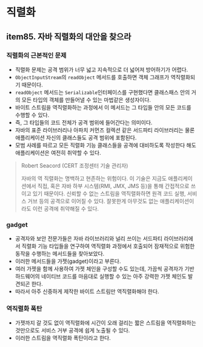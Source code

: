# 직렬화
## item85. 자바 직렬화의 대안을 찾으라
### 직렬화의 근본적인 문제
* 직렬화 문제는 공격 범위가 너무 넓고 지속적으로 더 넓어져 방어하기가 어렵다.
* `ObjectInputStream`의 `readObject` 메서드를 호출하면 객체 그래프가 역직렬화되기 때문이다.
* `readObject` 메서드는 `Serializable`인터페이스를 구현했다면 클래스패스 안의 거의 모든 타입의 객체를 만들어낼 수 있는 마법같은 생성자이다.
* 바이트 스트림을 역직렬화하는 과정에서 이 메서드는 그 타입들 안의 모든 코드를 수행할 수 있다.
* 즉, 그 타입들의 코드 전체가 공격 범위에 들어간다는 의미이다.
* 자바의 표준 라이브러리나 아파치 커먼즈 컬렉션 같은 서드파티 라이브러리는 물론 애플리케이션 자신의 클래스들도 공격 범위에 포함된다.
* 모범 사례를 따르고 모든 직렬화 기능 클래스들을 공격에 대비하도록 작성한다 해도 애플리케이션은 여전히 취약할 수 있다.

> Robert Seacord (CERT 조정센터 기술 관리자)
> 
> 자바의 역 직렬화는 명백하고 현존하는 위험이다.
> 이 기술은 지금도 애플리케이션에서 직접, 혹은 자바 하부 시스템(RMI, JMX, JMS 등)을 통해 간접적으로 쓰이고 있기 때문이다.
> 신뢰할 수 없는 스트림을 역직렬화하면 원격 코드 실행, 서비스 거브 등의 공격으로 이어질 수 있다.
> 잘못한게 아무것도 없는 애플리케이션이라도 이런 공격에 취약해질 수 있다.

### gadget
* 공격자와 보안 전문가들은 자바 라이브러리와 널리 쓰이는 서드파티 라이브러리에서 직렬화 기능 타입들을 연구하여 역직렬화 과정에서 호출되어 잠재적으로 위험한 동작을 수행하는 메서드들을 찾아보았다.
* 이러한 메서드들을 가젯(gadget)이라고 부른다.
* 여러 가젯을 함께 사용하여 가젯 체인을 구성할 수도 있는데, 가끔씩 공격자가 기반 하드웨어의 네이티브 코드를 마음대로 실행할 수 있는 아주 강력한 가젯 체인도 발견되곤 한다.
* 따라서 아주 신중하게 제작한 바이트 스트림만 역직렬화해야 한다.

### 역직렬화 폭탄
* 가젯까지 갈 것도 없이 역직렬화에 시간이 오래 걸리는 짧은 스트림을 역직렬화하는 것만으로도 서비스 거부 공격에 쉽게 노출될 수 있다.
* 이러한 스트림을 역직렬화 폭탄이라고 한다.
